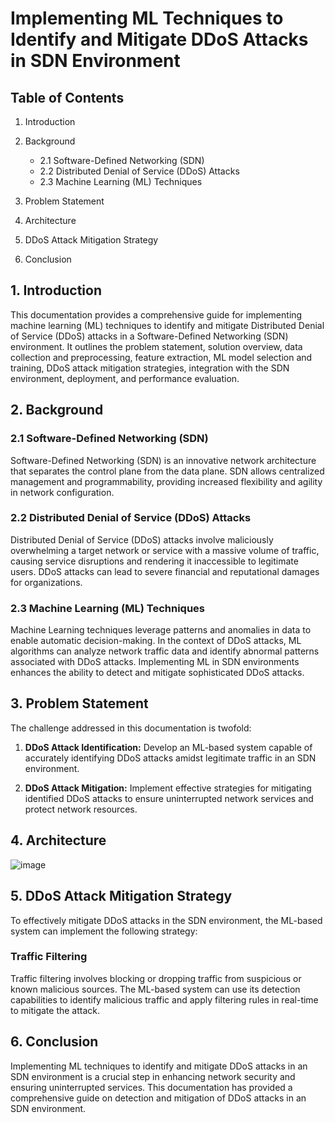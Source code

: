 # Implementing ML Techniques to Identify and Mitigate DDoS Attacks in SDN Environment

## Table of Contents

1. Introduction

2. Background
   - 2.1 Software-Defined Networking (SDN)
   - 2.2 Distributed Denial of Service (DDoS) Attacks
   - 2.3 Machine Learning (ML) Techniques

3. Problem Statement

4. Architecture

5. DDoS Attack Mitigation Strategy

6. Conclusion

## 1. Introduction

This documentation provides a comprehensive guide for implementing machine learning (ML) techniques to identify and mitigate Distributed Denial of Service (DDoS) attacks in a Software-Defined Networking (SDN) environment. It outlines the problem statement, solution overview, data collection and preprocessing, feature extraction, ML model selection and training, DDoS attack mitigation strategies, integration with the SDN environment, deployment, and performance evaluation.

## 2. Background

### 2.1 Software-Defined Networking (SDN)
Software-Defined Networking (SDN) is an innovative network architecture that separates the control plane from the data plane. SDN allows centralized management and programmability, providing increased flexibility and agility in network configuration.

### 2.2 Distributed Denial of Service (DDoS) Attacks
Distributed Denial of Service (DDoS) attacks involve maliciously overwhelming a target network or service with a massive volume of traffic, causing service disruptions and rendering it inaccessible to legitimate users. DDoS attacks can lead to severe financial and reputational damages for organizations.

### 2.3 Machine Learning (ML) Techniques
Machine Learning techniques leverage patterns and anomalies in data to enable automatic decision-making. In the context of DDoS attacks, ML algorithms can analyze network traffic data and identify abnormal patterns associated with DDoS attacks. Implementing ML in SDN environments enhances the ability to detect and mitigate sophisticated DDoS attacks.

## 3. Problem Statement

The challenge addressed in this documentation is twofold:

1. **DDoS Attack Identification:** Develop an ML-based system capable of accurately identifying DDoS attacks amidst legitimate traffic in an SDN environment.

2. **DDoS Attack Mitigation:** Implement effective strategies for mitigating identified DDoS attacks to ensure uninterrupted network services and protect network resources.

## 4. Architecture

![image](https://github.com/dev-SARDAR/Implementing_ML_Techniques_to_Identify_and_Mitigate_DDoS_Attacks_in_SDN_Environment/assets/114346291/e1b8d09e-cf36-4740-9a7a-413d2b828209)

## 5. DDoS Attack Mitigation Strategy

To effectively mitigate DDoS attacks in the SDN environment, the ML-based system can implement the following strategy:

### Traffic Filtering

Traffic filtering involves blocking or dropping traffic from suspicious or known malicious sources. The ML-based system can use its detection capabilities to identify malicious traffic and apply filtering rules in real-time to mitigate the attack.

## 6. Conclusion

Implementing ML techniques to identify and mitigate DDoS attacks in an SDN environment is a crucial step in enhancing network security and ensuring uninterrupted services. This documentation has provided a comprehensive guide on detection and mitigation of DDoS attacks in an SDN environment.
